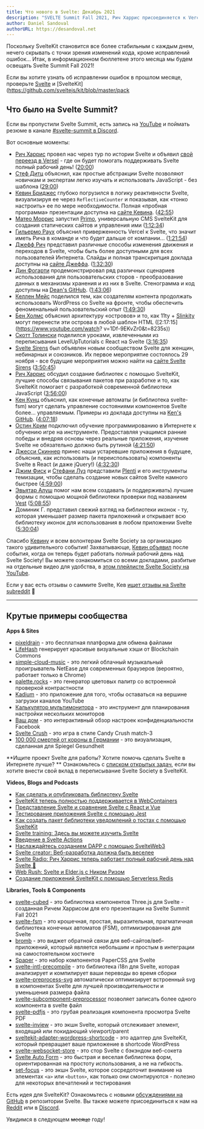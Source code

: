 ```yaml
---
title: Что нового в Svelte: Декабрь 2021
description: "SVELTE Summit Fall 2021, Рич Харрис присоединяется к Vercel, а Кевин идет на полный рабочий день в Svelte Society"
author: Daniel Sandoval
authorURL: https://desandoval.net
---
```


Поскольку SvelteKit становится все более стабильным с каждым днем, нечего скрывать с точки зрения изменений кода, кроме исправлений ошибок... Итак, в информационном бюллетене этого месяца мы будем освещать Svelte Summit Fall 2021!

Если вы хотите узнать об исправлении ошибок в прошлом месяце, проверьте [Svelte](https://github.com/sveltejs/svelte/blob/master/CHANGELOG.md) и [SvelteKit](https://github.com/sveltejs/kit/blob/master/pack


## Что было на Svelte Summit?

Если вы пропустили Svelte Summit, есть запись на [YouTube](https://www.youtube.com/watch?v=1Df-9EKvZr0) и поймать резюме в канале [#svelte-summit в Discord](https://discord.gg/YmHcdnhu).

Вот основные моменты:
- [Рич Харрис](https://twitter.com/rich_harris) провел нас через тур по истории Svelte и объявил [свой переезд в Versel](https://vercel.com/blog/vercel-welcomes-rich-harris-creator-of-svelte) - где он будет помогать поддерживать Svelte полный рабочий день! ([20:00](https://www.youtube.com/watch?v=1Df-9EKvZr0&t=1200s))
- [Стеф Дитц](https://twitter.com/steph_dietz_) объяснил, как простые абстракции Svelte позволяют новичкам и экспертам легко изучать и использовать JavaScript - без шаблона ([29:00](https://www.youtube.com/watch?v=1Df-9EKvZr0&t=1740s))
- [Кевин Бриджес](https://twitter.com/kevinast) глубоко погрузился в логику реактивности Svelte, визуализируя ее через `ReflectiveCounter` и показывая, как «тонко настроить» ее по мере необходимости. Полная «пробная программа» презентации доступна на [сайте Кевина](https://wiibridges.com/presentations/ResponsiveSvelte/). ([42:55](https://www.youtube.com/watch?v=1Df-9EKvZr0&t=2575s))
- [Матео Моррис](https://twitter.com/_mateomorris) запустил [Primo](https://primo.af/), универсальную CMS SvelteKit для создания статических сайтов и управления ими ([1:12:34](https://www.youtube.com/watch?v=1Df-9EKvZr0&t=4354s))
- [Гильермо Раух](https://vercel.com/about/rauchg) объяснил приверженность Vercel к Svelte, что значит иметь Рича в команде и что будет дальше от компании... ([1:21:54](https://www.youtube.com/watch?v=1Df-9EKvZr0&t=4914s))
- [Джефф Рич](https://twitter.com/geoffrich_) представил различные способы изменения движения и переходов в Svelte, чтобы быть более доступными для всех пользователей Интернета. Слайды и полная транскрипция доклада доступны на [сайте Джеффа](https://geoffrich.net/posts/svelte-summit-2021/). ([1:32:30](https://www.youtube.com/watch?v=1Df-9EKvZr0&t=5550s))
- [Дин Фогарти](https://df.id.au/) продемонстрировал ряд различных сценариев использования для пользовательских сторов - преобразование данных в механизмы хранения и из них в Svelte. Стенограмма и код доступны на [Dean's GitHub](https://github.com/angrytongan/svelte-summit-2021). ([1:43:06](https://www.youtube.com/watch?v=1Df-9EKvZr0&t=6186s))
- [Келлен Мейс](https://twitter.com/kellenmace) поделился тем, как создателям контента продолжать использовать WordPress со Svelte на фронте, чтобы обеспечить феноменальный пользовательский опыт ([1:49:30](https://www.youtube.com/watch?v=1Df-9EKvZr0&t=6570s))
- [Бен Холмс](https://twitter.com/bholmesdev) объяснил архитектуру «островов» и то, как 11ty + [Slinkity](https://slinkity.dev/) могут перенести эти острова в любой шаблон HTML ([2:17:15](https://www.youtube.com/watch? v=1Df-9EKvZr0&t=8235s))
- [Скотт Толински](https://twitter.com/stolinski) поделился уроками, извлеченными из переписывания LevelUpTutorials с React на Svelte ([3:16:35](https://www.youtube.com/watch?v=1Df-9EKvZr0&t=11795s))
- [Svelte Sirens](https://sveltesirens.dev) был объявлен новым сообществом Svelte для женщин, небинарных и союзников. Их первое мероприятие состоялось 29 ноября - все будущие мероприятия можно найти на [сайте Svelte Sirens](https://sveltesirens.dev/events) ([3:50:45](https://www.youtube.com/watch?v=1Df-9EKvZr0&t=13845s))
- [Рич Харрис](https://twitter.com/rich_harris) обсудил создание библиотек с помощью SvelteKit, лучшие способы связывания пакетов при разработке и то, как SvelteKit помогает с разработкой современной библиотеки JavaScript ([3:56:00](https://www.youtube.com/watch?v=1Df-9EKvZr0&t=14160s))
- [Кен Кунц](https://twitter.com/kennethkunz) объяснил, как конечные автоматы (и библиотека svelte-fsm) могут сделать управление состояниями компонентов Svelte более... управляемым. Примеры из доклада доступны на [Ken's GitHub](https://github.com/kenkunz/svelte-fsm/wiki/Examples). ([4:07:18](https://www.youtube.com/watch?v=1Df-9EKvZr0&t=14838s))
- [Остин Крим](https://twitter.com/crim_codes) подключил обучение программированию в Интернете к обучению игре на инструменте. Предоставляя учащимся ранние победы и внедряя основы через реальные приложения, изучение Svelte не обязательно должно быть рутиной ([4:21:50](https://www.youtube.com/watch?v=1Df-9EKvZr0&t=15710s))
- [Джесси Скиннер](https://twitter.com/JesseSkinner) принес наши устаревшие приложения в будущее, объяснив, как использовать (и переиспользовать) компоненты Svelte в React (и даже jQuery!) ([4:32:30](https://www.youtube.com/watch?v=1Df-9EKvZr0&t=16350s))
- [Джим Фиск](https://twitter.com/jimafisk) и [Стефани Луз](https://stephanie-luz.medium.com/) представили [Plenti](https://plenti.co/) и его инструменты темизации, чтобы сделать создание новых сайтов Svelte намного быстрее ([4:59:00](https://www.youtube.com/watch?v=1Df-9EKvZr0&t=17940s))
- [Эвьятар Алуш](https://twitter.com/evyataral) помог нам всем создавать (и поддерживать) лучшие формы с помощью мощной библиотеки проверки под названием [Vest](https://github.com/ealush/vest) ([5:08:55](https://www.youtube.com/watch?v=1Df-9EKvZr0&t=18535s))
- Доминик Г. представил свежий взгляд на библиотеки иконок - ту, которая уменьшает размер пакета приложений и открывает всю библиотеку иконок для использования в любом приложении Svelte ([5:30:04](https://www.youtube.com/watch?v=1Df-9EKvZr0&t=19804s))

Спасибо [Кевину](https://twitter.com/kevmodrome) и всем волонтерам Svelte Society за организацию такого удивительного события! Захватывающе, [Кевин объявил](https://twitter.com/kevmodrome/status/1463151477174714373) после события, когда он теперь будет работать полный рабочий день над Svelte Society! Вы можете ознакомиться со всеми докладами, разбитые на отдельные видео для удобства, в [этом плейлисте Svelte Society на YouTube](https://www.youtube.com/playlist?list=PL8bMgX1kyZTg2bI9IOMgfBc8lrU3v2itt).

Если у вас есть отзывы о саммите Svelte, Кев [ищет отзывы на Svelte subreddit](https://www.reddit.com/r/sveltejs/comments/qzgo3k/svelte_summit_feedback/) 👀


---

## Крутые примеры сообщества

**Apps & Sites**
- [pixeldrain](https://github.com/Fornaxian/pixeldrain_web) - это бесплатная платформа для обмена файлами
- [LifeHash](http://lifehash.info/) генерирует красивые визуальные хэши от Blockchain Commons
- [simple-cloud-music](https://github.com/dufu1991/simple-cloud-music) - это легкий облачный музыкальный проигрыватель NetEase для современных браузеров (вероятно, работает только в Chrome)
- [palette.rocks](https://palette.rocks/) - это генератор цветовых палитр со встроенной проверкой контрастности
- [Kadium](https://github.com/probablykasper/kadium) - это приложение для того, чтобы оставаться на вершине загрузки каналов YouTube
- [Калькулятор мультимонитора](https://multimonitorcalculator.com/) - это инструмент для планирования настройки нескольких мониторов
- [Ваш дом](https://yourhome.fb.com/) - это интерактивный обзор настроек конфиденциальности Facebook
- [Svelte Crush](https://svelte-crush.netlify.app/) - это игра в стиле Candy Crush match-3
- [100 000 смертей от короны в Германии](https://twitter.com/h_i_g_s_c_h/status/1463767113563353089?S=20) - это визуализация, сделанная для Spiegel Gesundheit

**Ищите проект Svelte для работы? Хотите помочь сделать Svelte в Интернете лучше? ** Ознакомьтесь с [списком открытых задач](https://github.com/svelte-society/sveltesociety-2021/issues), если вы хотите внести свой вклад в переписывание Svelte Society в SvelteKit.


**Videos, Blogs and Podcasts**
- [Как сделать и опубликовать библиотеку Svelte](https://www.youtube.com/watch?v=_TymiadmPrc)
- [SvelteKit теперь полностью поддерживается в WebContainers](https://blog.stackblitz.com/posts/sveltekit-supported-in-webcontainers/)
- [Представление Svelte и сравнение Svelte с React и Vue](https://joshcollinsworth.com/blog/introducing-svelte-comparing-with-react-vue)
- [Тестирование приложения Svelte с помощью Jest](https://www.roboleary.net/2021/11/18/svelte-app-testing-jest.html)
- [Как создать пакет библиотеки уведомлений о тостах с помощью SvelteKit](https://www.sarcevic.dev/blog/toasting-in-svelte)
- [Svelte training: Здесь вы можете изучить Svelte](https://sustainablewww.org/principles/svelte-training-here-you-can-learn-svelte)
- [Введение в Svelte Actions](https://blog.logrocket.com/svelte-actions-introduction/)
- [Наслаждайтесь созданием DAPP с помощью SvelteWeb3](https://chiuzon.medium.com/enjoy-making-dapps-using-svelteweb3-b78dfea1d902)
- [Svelte creator: Веб-разработка должна быть веселее](https://www.infoworld.com/article/3639521/svelte-creator-web-development-should-be-more-fun.html)
- [Svelte Radio: Рич Харрис теперь работает полный рабочий день над Svelte 🤯](https://share.transistor.fm/s/d9b04961)
- [Web Rush: Svelte и Elder.js с Ником Ризом](https://webrush.io/episodes/episode-158-svelte-and-elderjs-with-nick-reese)
- [Создание приложений SvelteKit с помощью Serverless Redis](https://blog.upstash.com/svelte-with-serverless-redis)

**Libraries, Tools & Components**
- [svelte-cubed](https://github.com/Rich-Harris/svelte-cubed) - это библиотека компонентов Three.js для Svelte - созданная Ричем Харрисом для его презентации на Svelte Summit Fall 2021
- [svelte-fsm](https://github.com/kenkunz/svelte-fsm) - это крошечная, простая, выразительная, прагматичная библиотека конечных автоматов (FSM), оптимизированная для Svelte
- [bromb](https://github.com/samuelstroschein/bromb) - это виджет обратной связи для веб-сайтов/веб-приложений, который является небольшим и простым в интеграции на самостоятельном хостинге
- [Spaper](https://github.com/Oli8/spaper) - это набор компонентов PaperCSS для Svelte
- [svelte-intl-precompile](https://github.com/cibernox/svelte-intl-precompile) - это библиотека i18n для Svelte, которая анализирует и компилирует ваши переводы во время сборки
- [svelte-preprocess-svg](https://github.com/svitejs/svelte-preprocess-svg) автоматически оптимизирует встроенный svg в компонентах Svelte для лучшей производительности и уменьшения размера файла
- [svelte-subcomponent-preprocessor](https://github.com/srmullen/svelte-subcomponent-preprocessor) позволяет записать более одного компонента в svelte файл
- [svelte-pdfjs](https://github.com/gtm-nayan/svelte-pdfjs) - это грубая реализация компонента просмотра Svelte PDF
- [svelte-inview](https://github.com/maciekgrzybek/svelte-inview) - это экшн Svelte, который отслеживает элемент, входящий или покидающий viewport/parent
- [sveltekit-adapter-wordpress-shortcode](https://github.com/tomatrow/sveltekit-adapter-wordpress-shortcode) - это адаптер для SvelteKit, который превращает ваше приложение в shortcode WordPress
- [svelte-websocket-store](https://github.com/arlac77/svelte-websocket-store) - это стор Svelte с бэкэндом веб-сокета
- [Svelte Auto Form](https://github.com/leveluptuts/auto-form) - это быстрая и веселая библиотека форм, ориентированная на простоту использования, а не на гибкость.
- [set-focus](https://www.npmjs.com/package/@svackages/set-focus) - это экшн Svelte, которое сосредоточит внимание на элементах `<a>` или `<button>`, как только они смонтируются - полезно для некоторых впечатлений и тестирования

Есть идея для SvelteKit? Ознакомьтесь с новыми [обсуждениями на GitHub](https://github.com/sveltejs/kit/discussions) в репозитории Svelte. Вы также можете присоединиться к нам на [Reddit](https://www.reddit.com/r/sveltejs/) или в [Discord](https://discord.com/invite/yy75DKs).

Увидимся в следующем ~~месяце~~ году!